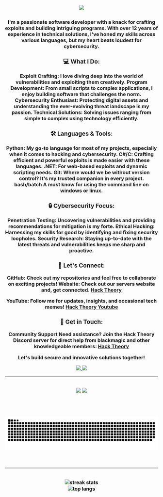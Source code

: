 
<h1 align="center">
    <img src="https://readme-typing-svg.herokuapp.com/?font=Righteous&size=35&center=true&vCenter=true&width=500&height=70&color=f82e1b&duration=4000&lines=Hey+Im+blackmagic;+Welcome!;" />
</h1>

<h3 align="center">I'm a passionate software developer with a knack for crafting exploits and building intriguing programs. With over 12 years of experience in technical solutions, I've honed my skills across various languages, but my heart beats loudest for cybersecurity.

<br/>

<div align="center">

### 💻 What I Do:
**Exploit Crafting:** I love diving deep into the world of vulnerabilities and exploiting them creatively.
**Program Development:** From small scripts to complex applications, I enjoy building software that challenges the norm.
**Cybersecurity Enthusiast:** Protecting digital assets and understanding the ever-evolving threat landscape is my passion.
**Technical Solutions:** Solving issues ranging from simple to complex using technology efficiently. 

### 🛠️ Languages & Tools:
**Python:** My go-to language for most of my projects, especially when it comes to hacking and cybersecurity.
**C#/C:** Crafting efficient and powerful exploits is made easier with these languages.
**.NET:** For web-based exploits and dynamic scripting needs.
**Git:** Where would we be without version control? It's my trusted companion in every project.
**bash/batch** A must know for using the command line on windows or linux.

### 🔒 Cybersecurity Focus:
**Penetration Testing:** Uncovering vulnerabilities and providing recommendations for mitigation is my forte.
**Ethical Hacking:** Harnessing my skills for good by identifying and fixing security loopholes.
**Security Research:** Staying up-to-date with the latest threats and vulnerabilities keeps me sharp and proactive.

### 👥 Let's Connect:
**GitHub:** Check out my repositories and feel free to collaborate on exciting projects!
**Website:** Check out our servers website and, get connected.
[Hack Theory](https://discord.com/servers/hack-theory-1138548626491199519)

**YouTube:** Follow me for updates, insights, and occasional tech memes!
[Hack Theory Youtube](https://www.youtube.com/channel/UCObur46C89zRnv71YHZb1tg)


### 📩 Get in Touch:
**Community Support** Need assistance? Join the Hack Theory Discord server for direct help from blackmagic and other knowledgeable members:
[Hack Theory](https://discord.gg/hack-theory-1138548626491199519)

Let's build secure and innovative solutions together!

 </div>
 
<div align="center"> 
  <a href="mailto:rigsbysafag@gmail.com">
    <img src="https://img.shields.io/badge/Gmail-333333?style=for-the-badge&logo=gmail&logoColor=red" />
  </a>
  <a href="https://blackmagic.6te.net/juice.html" target="_blank">
     <img src="https://img.shields.io/badge/Portfolio-FF5722?style=for-the-badge&logo=todoist&logoColor=white" target="_blank" /> <!-- sqlite, safari, google-chrome are other good icon options -->
  </a>
</div>

 <hr/>
 
<br/>
<div align="center">
    <img src="https://skillicons.dev/icons?i=mhtml,css,github,tailwind,git,r" />
    <img src="https://skillicons.dev/icons?i=nodejs,python,javascript,typescript,c,java,mysql," /><br>
</div>

<br/>

<div align="center">
  <h2></h2>
  <br>
  <picture>
  <source media="(prefers-color-scheme: dark)" srcset="https://raw.githubusercontent.com/platane/snk/output/github-contribution-grid-snake-dark.svg">
  <source media="(prefers-color-scheme: light)" srcset="https://raw.githubusercontent.com/platane/snk/output/github-contribution-grid-snake.svg">
  <img alt="github contribution grid snake animation" src="https://raw.githubusercontent.com/platane/snk/output/github-contribution-grid-snake.svg" style="visibility:visible;max-width:100%;">
</picture>
  <br/><br/><br/>
</div>

<hr/>

<br>
<div align=center>
  <img width=390 src="https://github-readme-streak-stats-salesp07.vercel.app/?user=blackmagic2023&count_private=true&theme=react&border_radius=10" alt="streak stats"/>
  <br/>
  <img width=325 align="center" src="https://github-readme-stats-salesp07.vercel.app/api/top-langs/?username=blackmagic2023&hide=HTML&langs_count=8&layout=compact&theme=react&border_radius=10&size_weight=0.5&count_weight=0.5&exclude_repo=github-readme-stats" alt="top langs" />
</div>

<br/><br/>
